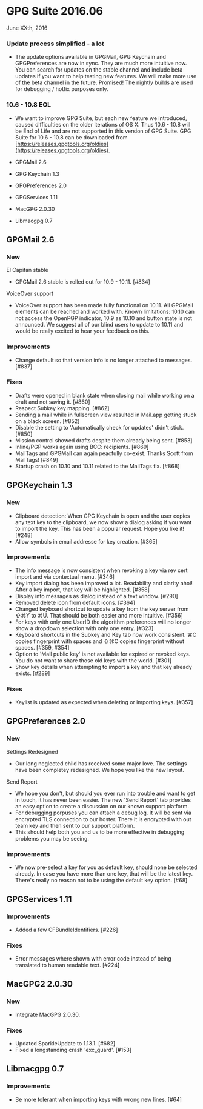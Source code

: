 GPG Suite 2016.06
=================
June XXth, 2016

### Update process simplified - a lot
* The update options available in GPGMail, GPG Keychain and GPGPreferences are now in sync. They are much more intuitive now. You can search for updates on the stable channel and include beta updates if you want to help testing new features. We will make more use of the beta channel in the future. Promised! The nightly builds are used for debugging / hotfix purposes only.

### 10.6 - 10.8 EOL
* We want to improve GPG Suite, but each new feature we introduced, caused difficulties on the older iterations of OS X. Thus 10.6 - 10.8 will be End of Life and are not supported in this version of GPG Suite. GPG Suite for 10.6 - 10.8 can be downloaded from [https://releases.gpgtools.org/oldies](https://releases.gpgtools.org/oldies).

* GPGMail 2.6
* GPG Keychain 1.3
* GPGPreferences 2.0
* GPGServices 1.11
* MacGPG 2.0.30
* Libmacgpg 0.7

GPGMail 2.6
-----------

### New

El Capitan stable

* GPGMail 2.6 stable is rolled out for 10.9 - 10.11. [#834]

VoiceOver support

* VoiceOver support has been made fully functional on 10.11. All GPGMail elements can be reached and worked with. Known limitations: 10.10 can not access the OpenPGP indicator, 10.9 as 10.10 and button state is not announced. We suggest all of our blind users to update to 10.11 and would be really excited to hear your feedback on this.

### Improvements

* Change default so that version info is no longer attached to messages. [#837]

### Fixes

* Drafts were opened in blank state when closing mail while working on a draft and not saving it. [#860]
* Respect Subkey key mapping. [#862]
* Sending a mail while in fullscreen view resulted in Mail.app getting stuck on a black screen. [#852]
* Disable the setting to 'Automatically check for updates' didn't stick. [#850]
* Mission control showed drafts despite them already being sent. [#853]
* Inline/PGP works again using BCC: recipients. [#869]
* MailTags and GPGMail can again peacfully co-exist. Thanks Scott from MailTags! [#849]
* Startup crash on 10.10 and 10.11 related to the MailTags fix. [#868]

GPGKeychain 1.3
---------------

### New

* Clipboard detection: When GPG Keychain is open and the user copies any text key to the clipboard, we now show a dialog asking if you want to import the key. This has been a popular request. Hope you like it! [#248]
* Allow symbols in email addresse for key creation. [#365]

### Improvements

* The info message is now consistent when revoking a key via rev cert import and via contextual menu. [#346]
* Key import dialog has been improved a lot. Readability and clarity ahoi! After a key import, that key will be highlighted. [#358]
* Display info messages as dialog instead of a text window. [#290]
* Removed delete icon from default icons. [#364]
* Changed keyboard shortcut to update a key from the key server from ⇧⌘Y to ⌘U. That should be both easier and more intuitive. [#356]
* For keys with only one UserID the algorithm preferences will no longer show a dropdown selection with only one entry. [#323]
* Keyboard shortcuts in the Subkey and Key tab now work consistent. ⌘C copies fingerprint with spaces and ⇧⌘C copies fingerprint without spaces. [#359, #354]
* Option to 'Mail public key' is not available for expired or revoked keys. You do not want to share those old keys with the world. [#301]
* Show key details when attempting to import a key and that key already exists. [#289]

### Fixes

* Keylist is updated as expected when deleting or importing keys. [#357]

GPGPreferences 2.0
------------------

### New

Settings Redesigned

* Our long neglected child has received some major love. The settings have been completey redesigned. We hope you like the new layout.

Send Report

* We hope you don't, but should you ever run into trouble and want to get in touch, it has never been easier. The new 'Send Report' tab provides an easy option to create a discussion on our known support platform.
* For debugging porpuses you can attach a debug log. It will be sent via encrypted TLS connection to our hoster. There it is encrypted with out team key and then sent to our support platform.
* This should help both you and us to be more effective in debugging problems you may be seeing.

### Improvements

* We now pre-select a key for you as default key, should none be selected already. In case you have more than one key, that will be the latest key. There's really no reason not to be using the default key option. [#68]

GPGServices 1.11
----------------

### Improvements

* Added a few CFBundleIdentifiers. [#226]

### Fixes

* Error messages where shown with error code instead of being translated to human readable text. [#224]

MacGPG2 2.0.30
--------------

### New

* Integrate MacGPG 2.0.30.

### Fixes

*  Updated SparkleUpdate to 1.13.1. [#682]
*  Fixed a longstanding crash 'exc_guard'. [#153]

Libmacgpg 0.7
-------------

### Improvements

* Be more tolerant when importing keys with wrong new lines. [#64]